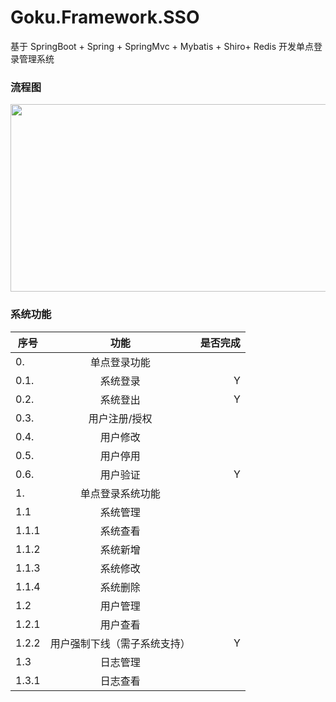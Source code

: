 # Goku.Framework.SSO
基于 SpringBoot + Spring + SpringMvc + Mybatis + Shiro+ Redis 开发单点登录管理系统

### 流程图


<img width="600" height="300" src="http://nbfujx.oss-cn-hangzhou.aliyuncs.com/sso%E6%9E%B6%E6%9E%84%E5%9B%BE.jpg"/>

###  系统功能
| **序号** | **功能** | **是否完成**|
| ------------- |:-------------:| -------------:|
|0.|单点登录功能|
|0.1.|系统登录|Y|
|0.2.|系统登出|Y|
|0.3.|用户注册/授权||
|0.4.|用户修改||
|0.5.|用户停用||
|0.6.|用户验证|Y|
|1.|单点登录系统功能||
|1.1|系统管理||
|1.1.1|系统查看||
|1.1.2|系统新增||
|1.1.3|系统修改||
|1.1.4|系统删除||
|1.2|用户管理||
|1.2.1|用户查看||
|1.2.2|用户强制下线（需子系统支持）|Y|
|1.3|日志管理||
|1.3.1|日志查看||
